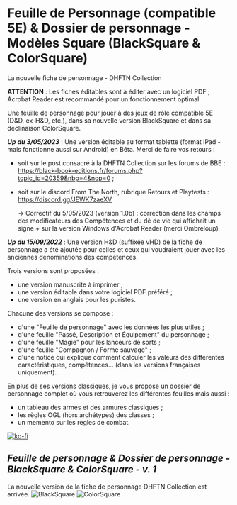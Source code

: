 # Feuille de Personnage (compatible 5E) & Dossier de personnage - Modèles Square (BlackSquare & ColorSquare)
La nouvelle fiche de personnage - DHFTN Collection

**ATTENTION** : Les fiches éditables sont à éditer avec un logiciel PDF ; Acrobat Reader est recommandé pour un fonctionnement optimal.

Une feuille de personnage pour jouer à des jeux de rôle compatible 5E (D&D, ex-H&D, etc.), dans sa nouvelle version BlackSquare et dans sa déclinaison ColorSquare.

***Up du 3/05/2023*** : Une version éditable au format tablette (format iPad - mais fonctionne aussi sur Android) en Bêta. Merci de faire vos retours :
- soit sur le post consacré à la DHFTN Collection sur les forums de BBE : https://black-book-editions.fr/forums.php?topic_id=20359&nbp=4&nop=0 ;
- soit sur le discord From The North, rubrique Retours et Playtests : https://discord.gg/JEWK7zaeXV

  -> Correctif du 5/05/2023 (version 1.0b) : correction dans les champs des modificateurs des Compétences et du dé de vie qui affichait un signe + sur la version Windows d'Acrobat Reader (merci Ombreloup)

***Up du 15/09/2022*** : Une version H&D (suffixée vHD) de la fiche de personnage a été ajoutée pour celles et ceux qui voudraient jouer avec les anciennes dénominations des compétences. 

Trois versions sont proposées : 
- une version manuscrite à imprimer ;
- une version éditable dans votre logiciel PDF préféré ;
- une version en anglais pour les puristes.

Chacune des versions se compose : 
- d'une "Feuille de personnage" avec les données les plus utiles ;
- d'une feuille "Passé, Description et Équipement" du personnage ;
- d'une feuille "Magie" pour les lanceurs de sorts ;
- d'une feuille "Compagnon / Forme sauvage" ;
- d'une notice qui explique comment calculer les valeurs des différentes caractéristiques, compétences... (dans les versions françaises uniquement).

En plus de ses versions classiques, je vous propose un dossier de personnage complet où vous retrouverez les différentes feuilles mais aussi : 
- un tableau des armes et des armures classiques ;
- les règles OGL (hors archétypes) des classes ;
- un memento sur les règles de combat.

[![ko-fi](https://ko-fi.com/img/githubbutton_sm.svg)](https://ko-fi.com/X8X047X1L)

## _Feuille de personnage & Dossier de personnage - BlackSquare & ColorSquare - v. 1_
La nouvelle version de la fiche de personnage DHFTN Collection est arrivée. 
![BlackSquare](https://www.black-book-editions.fr/contenu/users/78375/image/BS.png)
![ColorSquare](https://www.black-book-editions.fr/contenu/users/78375/image/13_Flyer_Mockup.jpg)


